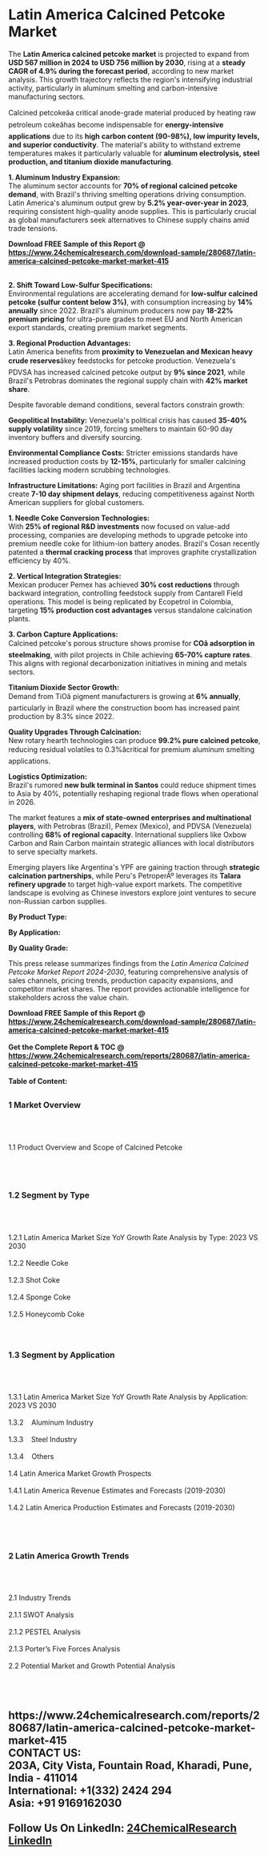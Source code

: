 <h1>Latin America Calcined Petcoke Market</h1><p>The <strong>Latin America calcined petcoke market</strong> is projected to expand from <strong>USD 567 million in 2024 to USD 756 million by 2030</strong>, rising at a <strong>steady CAGR of 4.9% during the forecast period</strong>, according to new market analysis. This growth trajectory reflects the region's intensifying industrial activity, particularly in aluminum smelting and carbon-intensive manufacturing sectors.</p><p>Calcined petcokeâa critical anode-grade material produced by heating raw petroleum cokeâhas become indispensable for <strong>energy-intensive applications</strong> due to its <strong>high carbon content (90-98%), low impurity levels, and superior conductivity</strong>. The material's ability to withstand extreme temperatures makes it particularly valuable for <strong>aluminum electrolysis, steel production, and titanium dioxide manufacturing</strong>.</p><p><strong>1. Aluminum Industry Expansion:</strong><br>
The aluminum sector accounts for <strong>70% of regional calcined petcoke demand</strong>, with Brazil's thriving smelting operations driving consumption. Latin America's aluminum output grew by <strong>5.2% year-over-year in 2023</strong>, requiring consistent high-quality anode supplies. This is particularly crucial as global manufacturers seek alternatives to Chinese supply chains amid trade tensions.</p><div><b>Download FREE Sample of this Report @ 
            <a href="https://www.24chemicalresearch.com/download-sample/280687/latin-america-calcined-petcoke-market-market-415">
            https://www.24chemicalresearch.com/download-sample/280687/latin-america-calcined-petcoke-market-market-415</a></b></div><br><p><strong>2. Shift Toward Low-Sulfur Specifications:</strong><br>
Environmental regulations are accelerating demand for <strong>low-sulfur calcined petcoke (sulfur content below 3%)</strong>, with consumption increasing by <strong>14% annually</strong> since 2022. Brazil's aluminum producers now pay <strong>18-22% premium pricing</strong> for ultra-pure grades to meet EU and North American export standards, creating premium market segments.</p><p><strong>3. Regional Production Advantages:</strong><br>
Latin America benefits from <strong>proximity to Venezuelan and Mexican heavy crude reserves</strong>âkey feedstocks for petcoke production. Venezuela's PDVSA has increased calcined petcoke output by <strong>9% since 2021</strong>, while Brazil's Petrobras dominates the regional supply chain with <strong>42% market share</strong>.</p><p>Despite favorable demand conditions, several factors constrain growth:</p><p><strong>Geopolitical Instability:</strong> Venezuela's political crisis has caused <strong>35-40% supply volatility</strong> since 2019, forcing smelters to maintain 60-90 day inventory buffers and diversify sourcing.</p><p><strong>Environmental Compliance Costs:</strong> Stricter emissions standards have increased production costs by <strong>12-15%</strong>, particularly for smaller calcining facilities lacking modern scrubbing technologies.</p><p><strong>Infrastructure Limitations:</strong> Aging port facilities in Brazil and Argentina create <strong>7-10 day shipment delays</strong>, reducing competitiveness against North American suppliers for global customers.</p><p><strong>1. Needle Coke Conversion Technologies:</strong><br>
With <strong>25% of regional R&amp;D investments</strong> now focused on value-add processing, companies are developing methods to upgrade petcoke into premium needle coke for lithium-ion battery anodes. Brazil's Cosan recently patented a <strong>thermal cracking process</strong> that improves graphite crystallization efficiency by 40%.</p><p><strong>2. Vertical Integration Strategies:</strong><br>
Mexican producer Pemex has achieved <strong>30% cost reductions</strong> through backward integration, controlling feedstock supply from Cantarell Field operations. This model is being replicated by Ecopetrol in Colombia, targeting <strong>15% production cost advantages</strong> versus standalone calcination plants.</p><p><strong>3. Carbon Capture Applications:</strong><br>
Calcined petcoke's porous structure shows promise for <strong>COâ adsorption in steelmaking</strong>, with pilot projects in Chile achieving <strong>65-70% capture rates</strong>. This aligns with regional decarbonization initiatives in mining and metals sectors.</p><p><strong>Titanium Dioxide Sector Growth:</strong><br>
        Demand from TiOâ pigment manufacturers is growing at <strong>6% annually</strong>, particularly in Brazil where the construction boom has increased paint production by 8.3% since 2022.</p><p><strong>Quality Upgrades Through Calcination:</strong><br>
        New rotary hearth technologies can produce <strong>99.2% pure calcined petcoke</strong>, reducing residual volatiles to 0.3%âcritical for premium aluminum smelting applications.</p><p><strong>Logistics Optimization:</strong><br>
        Brazil's rumored <strong>new bulk terminal in Santos</strong> could reduce shipment times to Asia by 40%, potentially reshaping regional trade flows when operational in 2026.</p><p>The market features a <strong>mix of state-owned enterprises and multinational players</strong>, with Petrobras (Brazil), Pemex (Mexico), and PDVSA (Venezuela) controlling <strong>68% of regional capacity</strong>. International suppliers like Oxbow Carbon and Rain Carbon maintain strategic alliances with local distributors to serve specialty markets.</p><p>Emerging players like Argentina's YPF are gaining traction through <strong>strategic calcination partnerships</strong>, while Peru's PetroperÃº leverages its <strong>Talara refinery upgrade</strong> to target high-value export markets. The competitive landscape is evolving as Chinese investors explore joint ventures to secure non-Russian carbon supplies.</p><p><strong>By Product Type:</strong></p><p><strong>By Application:</strong></p><p><strong>By Quality Grade:</strong></p><p>This press release summarizes findings from the <em>Latin America Calcined Petcoke Market Report 2024-2030</em>, featuring comprehensive analysis of sales channels, pricing trends, production capacity expansions, and competitor market shares. The report provides actionable intelligence for stakeholders across the value chain.</p><div><b>Download FREE Sample of this Report @ 
            <a href="https://www.24chemicalresearch.com/download-sample/280687/latin-america-calcined-petcoke-market-market-415">
            https://www.24chemicalresearch.com/download-sample/280687/latin-america-calcined-petcoke-market-market-415</a></b></div><br><div><b>Get the Complete Report & TOC @ 
            <a href="https://www.24chemicalresearch.com/reports/280687/latin-america-calcined-petcoke-market-market-415">
            https://www.24chemicalresearch.com/reports/280687/latin-america-calcined-petcoke-market-market-415</a></b></div><br>
            <b>Table of Content:</b><p><h2><span style="font-size:16px"><strong>1 Market Overview&nbsp;&nbsp; &nbsp;</strong></span></h2><br />
<br />
<p>1.1 Product Overview and Scope of Calcined Petcoke&nbsp;</p><br />
<br />
<h2><strong><span style="font-size:16px">1.2 Segment by Type&nbsp;&nbsp; &nbsp;</span></strong></h2><br />
<br />
<p>1.2.1 Latin America Market Size YoY Growth Rate Analysis by Type: 2023 VS 2030&nbsp;&nbsp; &nbsp;<br /><br />
1.2.2 Needle Coke&nbsp;&nbsp; &nbsp;<br /><br />
1.2.3 Shot Coke<br /><br />
1.2.4 Sponge Coke<br /><br />
1.2.5 Honeycomb Coke<br /><br />
<br />
<h2><span style="font-size:16px"><strong>1.3 Segment by Application&nbsp;&nbsp;</strong></span></h2><br />
<br />
<p>1.3.1 Latin America Market Size YoY Growth Rate Analysis by Application: 2023 VS 2030&nbsp;&nbsp; &nbsp;<br /><br />
1.3.2&nbsp;&nbsp; &nbsp;Aluminum Industry<br /><br />
1.3.3&nbsp;&nbsp; &nbsp;Steel Industry<br /><br />
1.3.4&nbsp;&nbsp; &nbsp;Others<br /><br />
1.4 Latin America Market Growth Prospects&nbsp;&nbsp; &nbsp;<br /><br />
1.4.1 Latin America Revenue Estimates and Forecasts (2019-2030)&nbsp;&nbsp; &nbsp;<br /><br />
1.4.2 Latin America Production Estimates and Forecasts (2019-2030)&nbsp;&nbsp;</p><br />
<br />
<h2><span style="font-size:16px"><strong>2 Latin America Growth Trends&nbsp;&nbsp; &nbsp;</strong></span></h2><br />
<br />
<p>2.1 Industry Trends&nbsp;&nbsp; &nbsp;<br /><br />
2.1.1 SWOT Analysis&nbsp;&nbsp; &nbsp;<br /><br />
2.1.2 PESTEL Analysis&nbsp;&nbsp; &nbsp;<br /><br />
2.1.3 Porter&rsquo;s Five Forces Analysis&nbsp;&nbsp; &nbsp;<br /><br />
2.2 Potential Market and Growth Potential Analysis&nbsp;&nbsp; &nbsp;</p><br />
<br />
<h2><span style="font-size:16</p><div><b>Get the Complete Report & TOC @ 
            <a href="https://www.24chemicalresearch.com/reports/280687/latin-america-calcined-petcoke-market-market-415">
            https://www.24chemicalresearch.com/reports/280687/latin-america-calcined-petcoke-market-market-415</a></b></div><br><b>CONTACT US:</b><br>
            203A, City Vista, Fountain Road, Kharadi, Pune, India - 411014<br>
            International: +1(332) 2424 294<br>
            Asia: +91 9169162030 <br><br>
            Follow Us On LinkedIn: <a href="https://www.linkedin.com/company/24chemicalresearch/">24ChemicalResearch LinkedIn</a>